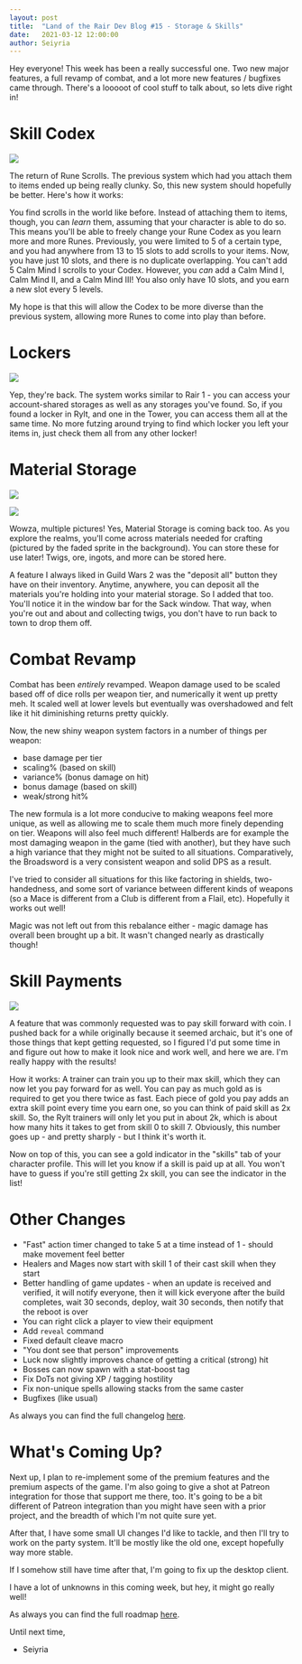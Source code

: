 ```yaml
---
layout: post
title:  "Land of the Rair Dev Blog #15 - Storage & Skills"
date:   2021-03-12 12:00:00
author: Seiyria
---
```


Hey everyone! This week has been a really successful one. Two new major features, a full revamp of combat, and a lot more new features / bugfixes came through. There's a looooot of cool stuff to talk about, so lets dive right in!



# Skill Codex

![](https://i.imgur.com/O73yuBA.png)

The return of Rune Scrolls. The previous system which had you attach them to items ended up being really clunky. So, this new system should hopefully be better. Here's how it works:

You find scrolls in the world like before. Instead of attaching them to items, though, you can _learn_ them, assuming that your character is able to do so. This means you'll be able to freely change your Rune Codex as you learn more and more Runes. Previously, you were limited to 5 of a certain type, and you had anywhere from 13 to 15 slots to add scrolls to your items. Now, you have just 10 slots, and there is no duplicate overlapping. You can't add 5 Calm Mind I scrolls to your Codex. However, you _can_ add a Calm Mind I, Calm Mind II, and a Calm Mind III! You also only have 10 slots, and you earn a new slot every 5 levels. 

My hope is that this will allow the Codex to be more diverse than the previous system, allowing more Runes to come into play than before.

# Lockers

![](https://i.imgur.com/7t39lWZ.png) 

Yep, they're back. The system works similar to Rair 1 - you can access your account-shared storages as well as any storages you've found. So, if you found a locker in Rylt, and one in the Tower, you can access them all at the same time. No more futzing around trying to find which locker you left your items in, just check them all from any other locker!

# Material Storage

![](https://i.imgur.com/PuXksYM.png)

![](https://i.imgur.com/NujIaBP.png)

Wowza, multiple pictures! Yes, Material Storage is coming back too. As you explore the realms, you'll come across materials needed for crafting (pictured by the faded sprite in the background). You can store these for use later! Twigs, ore, ingots, and more can be stored here.

A feature I always liked in Guild Wars 2 was the "deposit all" button they have on their inventory. Anytime, anywhere, you can deposit all the materials you're holding into your material storage. So I added that too. You'll notice it in the window bar for the Sack window. That way, when you're out and about and collecting twigs, you don't have to run back to town to drop them off.

# Combat Revamp

Combat has been _entirely_ revamped. Weapon damage used to be scaled based off of dice rolls per weapon tier, and numerically it went up pretty meh. It scaled well at lower levels but eventually was overshadowed and felt like it hit diminishing returns pretty quickly.

Now, the new shiny weapon system factors in a number of things per weapon:

- base damage per tier
- scaling% (based on skill)
- variance% (bonus damage on hit)
- bonus damage (based on skill)
- weak/strong hit%

The new formula is a lot more conducive to making weapons feel more unique, as well as allowing me to scale them much more finely depending on tier. Weapons will also feel much different! Halberds are for example the most damaging weapon in the game (tied with another), but they have such a high variance that they might not be suited to all situations. Comparatively, the Broadsword is a very consistent weapon and solid DPS as a result.

I've tried to consider all situations for this like factoring in shields, two-handedness, and some sort of variance between different kinds of weapons (so a Mace is different from a Club is different from a Flail, etc). Hopefully it works out well!

Magic was not left out from this rebalance either - magic damage has overall been brought up a bit. It wasn't changed nearly as drastically though!

# Skill Payments

![](https://i.imgur.com/5BTZ238.png)

A feature that was commonly requested was to pay skill forward with coin. I pushed back for a while originally because it seemed archaic, but it's one of those things that kept getting requested, so I figured I'd put some time in and figure out how to make it look nice and work well, and here we are. I'm really happy with the results!

How it works: A trainer can train you up to their max skill, which they can now let you pay forward for as well. You can pay as much gold as is required to get you there twice as fast. Each piece of gold you pay adds an extra skill point every time you earn one, so you can think of paid skill as 2x skill. So, the Rylt trainers will only let you put in about 2k, which is about how many hits it takes to get from skill 0 to skill 7. Obviously, this number goes up - and pretty sharply - but I think it's worth it.

Now on top of this, you can see a gold indicator in the "skills" tab of your character profile. This will let you know if a skill is paid up at all. You won't have to guess if you're still getting 2x skill, you can see the indicator in the list!

# Other Changes

* "Fast" action timer changed to take 5 at a time instead of 1 - should make movement feel better
* Healers and Mages now start with skill 1 of their cast skill when they start
* Better handling of game updates - when an update is received and verified, it will notify everyone, then it will kick everyone after the build completes, wait 30 seconds, deploy, wait 30 seconds, then notify that the reboot is over
* You can right click a player to view their equipment
* Add `reveal` command
* Fixed default cleave macro
* "You dont see that person" improvements
* Luck now slightly improves chance of getting a critical (strong) hit
* Bosses can now spawn with a stat-boost tag
* Fix DoTs not giving XP / tagging hostility
* Fix non-unique spells allowing stacks from the same caster
* Bugfixes (like usual)

As always you can find the full changelog [here](https://github.com/LandOfTheRair/LandOfTheRair/blob/master/CHANGELOG.md).

# What's Coming Up?

Next up, I plan to re-implement some of the premium features and the premium aspects of the game. I'm also going to give a shot at Patreon integration for those that support me there, too. It's going to be a bit different of Patreon integration than you might have seen with a prior project, and the breadth of which I'm not quite sure yet.

After that, I have some small UI changes I'd like to tackle, and then I'll try to work on the party system. It'll be mostly like the old one, except hopefully way more stable.

If I somehow still have time after that, I'm going to fix up the desktop client.

I have a lot of unknowns in this coming week, but hey, it might go really well!

As always you can find the full roadmap [here](https://github.com/LandOfTheRair/LandOfTheRair/projects/2).

Until next time,

- Seiyria
